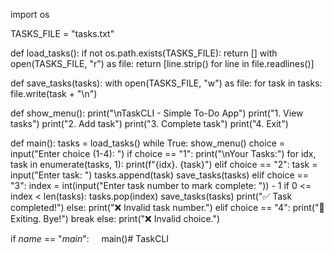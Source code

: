 import os

TASKS_FILE = "tasks.txt"

def load_tasks():
    if not os.path.exists(TASKS_FILE):
        return []
    with open(TASKS_FILE, "r") as file:
        return [line.strip() for line in file.readlines()]

def save_tasks(tasks):
    with open(TASKS_FILE, "w") as file:
        for task in tasks:
            file.write(task + "\n")

def show_menu():
    print("\nTaskCLI - Simple To-Do App")
    print("1. View tasks")
    print("2. Add task")
    print("3. Complete task")
    print("4. Exit")

def main():
    tasks = load_tasks()
    while True:
show_menu()
        choice = input("Enter choice (1-4): ")
        if choice == "1":
            print("\nYour Tasks:")
            for idx, task in enumerate(tasks, 1):
                print(f"{idx}. {task}")
        elif choice == "2":
            task = input("Enter task: ")
            tasks.append(task)
            save_tasks(tasks)
        elif choice == "3":
            index = int(input("Enter task number to mark complete: ")) - 1
            if 0 <= index < len(tasks):
                tasks.pop(index)
                save_tasks(tasks)
                print("✅ Task completed!")
            else:
                print("❌ Invalid task number.")
        elif choice == "4":
            print("👋 Exiting. Bye!")
            break
        else:
            print("❌ Invalid choice.")

if _name_ == "_main_":
    main()# TaskCLI
